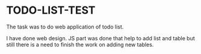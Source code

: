 # TODO-LIST-TEST

The task was to do web application of todo list. 

I have done web design. 
JS part was done that help to add list and table but still there is a need to finish the work on adding new tables.
